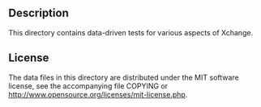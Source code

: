 Description
------------

This directory contains data-driven tests for various aspects of Xchange.

License
--------

The data files in this directory are distributed under the MIT software
license, see the accompanying file COPYING or
http://www.opensource.org/licenses/mit-license.php.

